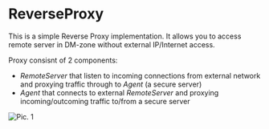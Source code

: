 # ReverseProxy

This is a simple Reverse Proxy implementation.
It allows you to access remote server in DM-zone without external IP/Internet access.

Proxy consisnt of 2 components: 
- *RemoteServer* that listen to incoming connections from external network and proxying traffic through to *Agent* (a secure server)
- *Agent* that connects to external *RemoteServer* and proxying incoming/outcoming traffic to/from a secure server

![Pic. 1](https://user-images.githubusercontent.com/1194059/47950632-9395c080-df76-11e8-8aaa-eb9997315ba2.png)
